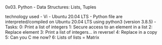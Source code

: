 0x03. Python - Data Structures: Lists, Tuples

technology used - Vi
		- Ubuntu 20.04 LTS
		- Python file are interpreted/compiled on Ubuntu 20.04 LTS using python3 (version 3.8.5)
		- 
Tasks:
	0: Print a list of integers
	1: Secure access to an element in a list
	2: Replace element
	3: Print a list of integers... in reverse!
	4: Replace in a copy
	5: Can you C me now?
	6: Lists of lists = Matrix

